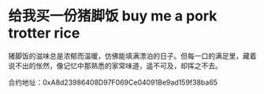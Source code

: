 # 给我买一份猪脚饭 buy me a pork trotter rice
猪脚饭的滋味总是浓郁而温暖，仿佛能填满漂泊的日子。但每一口的满足里，藏着说不出的怅然，像记忆中那熟悉的家常味道，遥不可及，却挥之不去。

合约地址：0xA8d23986408D97F069Ce04091Be9ad159f38ba65


